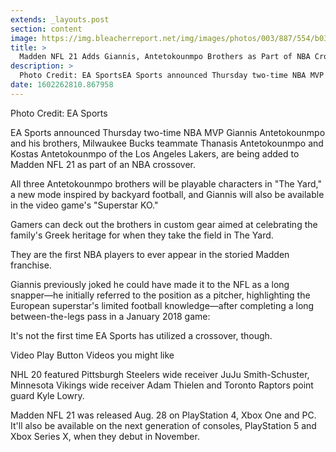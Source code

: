 ```yaml
--- 
extends: _layouts.post 
section: content 
image: https://img.bleacherreport.net/img/images/photos/003/887/554/b0399b61d2a0980f0b11608f641a5738_crop_exact.jpg?w=1200&h=1200&q=75 
title: > 
  Madden NFL 21 Adds Giannis, Antetokounmpo Brothers as Part of NBA Crossover 
description: > 
  Photo Credit: EA SportsEA Sports announced Thursday two-time NBA MVP Giannis Antetokounmpo and his brothers, Milwaukee Bucks teammate Thanasis Antetokounmpo and Kostas Antetokounmpo of the Los Angeles Lakers, are being added to Madden NFL 21 as part of an NBA crossover.All three Antetokounmpo brothers will be playable characters in "The Yard," a new mode inspired by backyard football, and Giannis will also be available in the video game's "Superstar KO."Video Play Button Videos you might likeNHL 20 featured Pittsburgh Steelers wide receiver JuJu Smith-Schuster, Minnesota Vikings wide receiver Adam Thielen and Toronto Raptors point guard Kyle Lowry.Madden NFL 21 was released Aug. 28 on PlayStation 4, Xbox One and PC.It'll also be available on the next generation of consoles, PlayStation 5 and Xbox Series X, when they debut in November. 
date: 1602262810.867958 
--- 
```

Photo Credit: EA Sports

EA Sports announced Thursday two-time NBA MVP Giannis Antetokounmpo and his brothers, Milwaukee Bucks teammate Thanasis Antetokounmpo and Kostas Antetokounmpo of the Los Angeles Lakers, are being added to Madden NFL 21 as part of an NBA crossover.

All three Antetokounmpo brothers will be playable characters in "The Yard," a new mode inspired by backyard football, and Giannis will also be available in the video game's "Superstar KO."

Gamers can deck out the brothers in custom gear aimed at celebrating the family's Greek heritage for when they take the field in The Yard.

They are the first NBA players to ever appear in the storied Madden franchise.

Giannis previously joked he could have made it to the NFL as a long snapper—he initially referred to the position as a pitcher, highlighting the European superstar's limited football knowledge—after completing a long between-the-legs pass in a January 2018 game:

It's not the first time EA Sports has utilized a crossover, though.

Video Play Button Videos you might like

NHL 20 featured Pittsburgh Steelers wide receiver JuJu Smith-Schuster, Minnesota Vikings wide receiver Adam Thielen and Toronto Raptors point guard Kyle Lowry.

Madden NFL 21 was released Aug. 28 on PlayStation 4, Xbox One and PC. It'll also be available on the next generation of consoles, PlayStation 5 and Xbox Series X, when they debut in November.